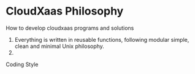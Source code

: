 # CloudXaas Philosophy
How to develop cloudxaas programs and solutions

1. Everything is written in reusable functions, following modular simple, clean and minimal Unix philosophy.
2.

Coding Style
